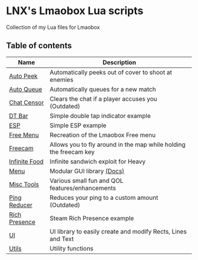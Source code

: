 # LNX's Lmaobox Lua scripts

Collection of my Lua files for Lmaobox

## Table of contents

Name | Description
--- | ---
[Auto Peek](AutoPeek.lua) | Automatically peeks out of cover to shoot at enemies
[Auto Queue](AutoQueue.lua) | Automatically queues for a new match
[Chat Censor](ChatCensor.lua) | Clears the chat if a player accuses you (Outdated)
[DT Bar](DT-Bar.lua) | Simple double tap indicator example
[ESP](ESP.lua) | Simple ESP example
[Free Menu](FreeMenu.lua) | Recreation of the Lmaobox Free menu
[Freecam](Freecam.lua) | Allows you to fly around in the map while holding the freecam key
[Infinite Food](Infinite-Food.lua) | Infinite sandwich exploit for Heavy
[Menu](Menu.lua) | Modular GUI library [(Docs)](https://github.com/lnx00/Lmaobox-Lua/wiki/Menu-Library)
[Misc Tools](Misc-Tools.lua) | Various small fun and QOL features/enhancements
[Ping Reducer](PingReducer.lua) | Reduces your ping to a custom amount (Outdated)
[Rich Presence](RichPresence.lua) | Steam Rich Presence example
[UI](UI.lua) | UI library to easily create and modify Rects, Lines and Text
[Utils](Utils.lua) | Utility functions
